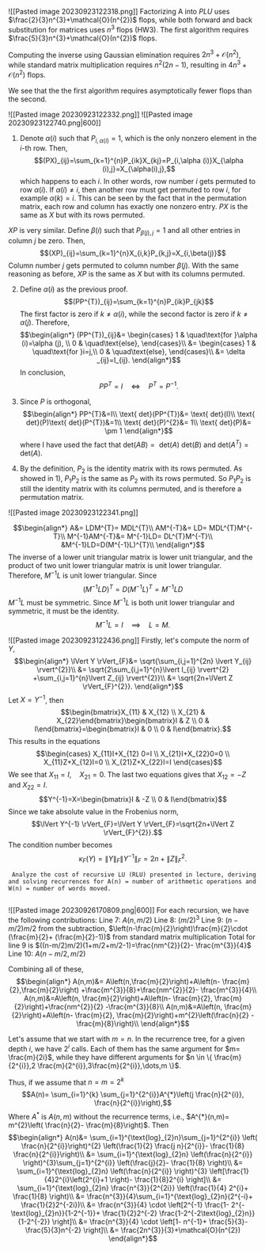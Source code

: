 ![[Pasted image 20230923122318.png]]
Factorizing A into $PLU$ uses $\frac{2}{3}n^{3}+\mathcal{O}(n^{2})$ flops, while both forward and back substitution for matrices uses $n^{3}$ flops (HW3). The first algorithm requires $\frac{5}{3}n^{3}+\mathcal{O}(n^{2})$ flops.

Computing the inverse using Gaussian elimination requires $2n^{3}+\mathcal{O}(n^{2})$, while standard matrix multiplication requires $n^{2}(2n-1)$, resulting in $4n^{3}+\mathcal{O}(n^{2})$ flops.

We see that the the first algorithm requires asymptotically fewer flops than the second.

<div style="page-break-after: always;"></div>


![[Pasted image 20230923122332.png]]
![[Pasted image 20230923122740.png|600]]
1. Denote $\alpha(i)$ such that $P_{i,\alpha (i)}=1$, which is the only nonzero element in the $i$-th row. Then,
$$(PX)_{ij}=\sum_{k=1}^{n}P_{ik}X_{kj}=P_{i,\alpha (i)}X_{\alpha (i),j}=X_{\alpha(i),j},$$
which happens to each $i$. In other words, row number $i$ gets permuted to row $\alpha (i)$. If $\alpha (i)≠i$, then another row must get permuted to row $i$, for example $\alpha (k)=i$. This can be seen by the fact that in the permutation matrix, each row and column has exactly one nonzero entry. $PX$ is the same as $X$ but with its rows permuted.

$XP$ is very similar. Define $\beta (i)$ such that $P_{\beta (j),j}=1$ and all other entries in column $j$ be zero. Then,
$$(XP)_{ij}=\sum_{k=1}^{n}X_{i,k}P_{k,j}=X_{i,\beta(j)}$$
Column number $j$ gets permuted to column number $\beta (j)$. With the same reasoning as before, $XP$ is the same as $X$ but with its columns permuted.

2. Define $\alpha (i)$ as the previous proof.
$$(PP^{T})_{ij}=\sum_{k=1}^{n}P_{ik}P_{jk}$$
The first factor is zero if $k≠\alpha (i)$, while the second factor is zero if $k≠\alpha (j)$. Therefore,
$$\begin{align*}
(PP^{T})_{ij}&= \begin{cases}
1  & \quad\text{for }\alpha (i)=\alpha (j), \\
0  & \quad\text{else},
\end{cases}\\
&= \begin{cases}
1  & \quad\text{for }i=j,\\
0 & \quad\text{else},
\end{cases}\\
&= \delta _{ij}=I_{ij}.
\end{align*}$$
In conclusion,
$$PP^{T}=I \quad\Leftrightarrow\quad P^{T}=P^{-1}.$$

3. Since $P$ is orthogonal,
$$\begin{align*}
 PP^{T}&=I\\
\text{ det}(PP^{T})&= \text{ det}(I)\\
 \text{ det}(P)\text{ det}(P^{T})&=1\\
\text{ det}(P)^{2}&= 1\\
\text{ det}(P)&= \pm 1
\end{align*}$$
where I have used the fact that $\text{ det}(AB)=\text{ det}(A)\text{ det}(B)$ and $\text{ det}(A^{T})=\text{ det}(A)$.

4. By the definition, $P_{2}$ is the identity matrix with its rows permuted. As showed in 1), $P_{1}P_{2}$ is the same as $P_{2}$ with its rows permuted. So $P_{1}P_{2}$ is still the identity matrix with its columns permuted, and is therefore a permutation matrix.

<div style="page-break-after: always;"></div>


![[Pasted image 20230923122341.png]]

$$\begin{align*}
A&= LDM^{T}= MDL^{T}\\
AM^{-T}&= LD= MDL^{T}M^{-T}\\
M^{-1}AM^{-T}&= M^{-1}LD= DL^{T}M^{-T}\\
&M^{-1}LD=D(M^{-1}L)^{T}\\
\end{align*}$$
The inverse of a lower unit triangular matrix is lower unit triangular, and the product of two unit lower triangular matrix is unit lower triangular. Therefore, $M^{-1}L$ is unit lower triangular. Since
$$(M^{-1}LD)^{T}=D(M^{-1}L)^{T}=M^{-1}LD$$
$M^{-1}L$ must be symmetric. Since $M^{-1}L$ is both unit lower triangular and symmetric, it must be the identity.
$$M^{-1}L=I \quad\implies\quad L=M.$$

<div style="page-break-after: always;"></div>

![[Pasted image 20230923122436.png]]
Firstly, let's compute the norm of $Y$,
$$\begin{align*}
\lVert Y \rVert_{F}&= \sqrt{\sum_{i,j=1}^{2n} \lvert Y_{ij} \rvert^{2}}\\
&= \sqrt{2\sum_{i,j=1}^{n}\lvert I_{ij} \rvert^{2} +\sum_{i,j=1}^{n}\lvert Z_{ij} \rvert^{2}}\\
&= \sqrt{2n+\lVert Z \rVert_{F}^{2}}.
\end{align*}$$
Let $X=Y^{-1}$, then
$$\begin{bmatrix}X_{11} & X_{12} \\ X_{21} & X_{22}\end{bmatrix}\begin{bmatrix}I & Z \\ 0 & I\end{bmatrix}=\begin{bmatrix}I & 0 \\ 0 & I\end{bmatrix}.$$
This results in the equations
$$\begin{cases}
X_{11}I+X_{12} 0=I \\
X_{21}I+X_{22}0=0 \\
X_{11}Z+X_{12}I=0 \\
X_{21}Z+X_{22}I=I
\end{cases}$$
We see that $X_{11}=I,\quad X_{21}=0$. The last two equations gives that $X_{12}=-Z$ and $X_{22}=I$. 
$$Y^{-1}=X=\begin{bmatrix}I & -Z \\ 0 & I\end{bmatrix}$$
Since we take absolute value in the Frobenius norm, 
$$\lVert Y^{-1} \rVert_{F}=\lVert Y \rVert_{F}=\sqrt{2n+\lVert Z \rVert_{F}^{2}}.$$
The condition number becomes
$$\kappa _{F}(Y)=\lVert Y \rVert_{F}\lVert Y^{-1} \rVert_{F}=2n+\lVert Z \rVert_{F}^{2}.$$

<div style="page-break-after: always;"></div>

```ad-question
 Analyze the cost of recursive LU (RLU) presented in lecture, deriving and solving recurrences for A(n) = number of arithmetic operations and W(n) = number of words moved.
 
 ```

![[Pasted image 20230926170809.png|600]]
For each recursion, we have the following contributions:
	Line 7: $A(n,m/2)$
	Line 8: $(m/2)^3$ 
	Line 9: $(n-m/2)m/2$ from the subtraction, $\left(n-\frac{m}{2}\right)\frac{m}{2}\cdot (\frac{m}{2}+ (\frac{m}{2}-1))$ from standard matrix multiplication
		Total for line 9 is $((n-m/2)m/2)(1+m/2+m/2-1)=\frac{nm^{2}}{2}- \frac{m^{3}}{4}$  
	Line 10: $A(n-m/2,m/2)$

Combining all of these,
$$\begin{align*}
A(n,m)&= A\left(n,\frac{m}{2}\right)+A\left(n- \frac{m}{2},\frac{m}{2}\right) +\frac{m^{3}}{8}+\frac{nm^{2}}{2}- \frac{m^{3}}{4}\\
A(n,m)&=A\left(n, \frac{m}{2}\right)+A\left(n- \frac{m}{2}, \frac{m}{2}\right)+\frac{nm^{2}}{2} -\frac{m^{3}}{8}\\
A(n,m)&=A\left(n, \frac{m}{2}\right)+A\left(n- \frac{m}{2}, \frac{m}{2}\right)+m^{2}\left(\frac{n}{2} -\frac{m}{8}\right)\\
\end{align*}$$

Let's assume that we start with $m=n$. In the recurrence tree, for a given depth $i$, we have $2^{i}$ calls. Each of them has the same argument for $m= \frac{m}{2i}$, while they have different arguments for $n \in \{ \frac{m}{2^{i}},2 \frac{m}{2^{i}},3\frac{m}{2^{i}},\dots,m \}$.

Thus, if we assume that $n=m=2^{k}$
$$A(n)= \sum_{i=1}^{k} \sum_{j=1}^{2^{i}}A^{*}\left(j \frac{n}{2^{i}}, \frac{n}{2^{i}}\right),$$
Where $A^{*}$ is $A(n,m)$ without the recurrence terms, i.e., $A^{*}(n,m)= m^{2}\left( \frac{n}{2}- \frac{m}{8}\right)$. Then
$$\begin{align*}
A(n)&= \sum_{i=1}^{\text{log}_{2}n}\sum_{j=1}^{2^{i}} \left( \frac{n}{2^{i}}\right)^{2} \left(\frac{1}{2} \frac{j n}{2^{i}}-  \frac{1}{8} \frac{n}{2^{i}}\right)\\
&= \sum_{i=1}^{\text{log}_{2}n} \left(\frac{n}{2^{i}} \right)^{3}\sum_{j=1}^{2^{i}} \left(\frac{j}{2}- \frac{1}{8} \right)\\
&= \sum_{i=1}^{\text{log}_{2}n} \left(\frac{n}{2^{i}} \right)^{3} \left[\frac{1}{4}2^{i}\left(2^{i}+1 \right)- \frac{1}{8}2^{i} \right]\\
	&= \sum_{i=1}^{\text{log}_{2}n} \frac{n^{3}}{2^{2i}} \left(\frac{1}{4} 2^{i}+ \frac{1}{8} \right)\\
&= \frac{n^{3}}{4}\sum_{i=1}^{\text{log}_{2}n}(2^{-i}+ \frac{1}{2}2^{-2i})\\
&= \frac{n^{3}}{4} \cdot \left[2^{-1} \frac{1- 2^{-\text{log}_{2}n}}{1-2^{-1}}+ \frac{1}{2}2^{-2} \frac{1-2^{-2\text{log}_{2}n}}{1-2^{-2}} \right]\\
&= \frac{n^{3}}{4} \cdot \left[1- n^{-1}+   \frac{5}{3}- \frac{5}{3}n^{-2} \right]\\
&= \frac{2n^{3}}{3}+\mathcal{O}(n^{2})
\end{align*}$$



